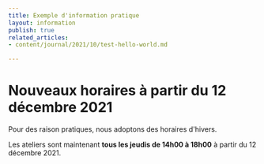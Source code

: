 ```yaml
---
title: Exemple d'information pratique
layout: information
publish: true
related_articles:
- content/journal/2021/10/test-hello-world.md

---
```

# Nouveaux horaires à partir du 12 décembre 2021

Pour des raison pratiques, nous adoptons des horaires d'hivers.

Les ateliers sont maintenant **tous les jeudis de 14h00 à 18h00** à partir du 12 décembre 2021.